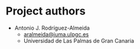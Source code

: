 # Project authors

* Antonio J. Rodríguez-Almeida
    - aralmeida@iuma.ulpgc.es
    - Universidad de Las Palmas de Gran Canaria
